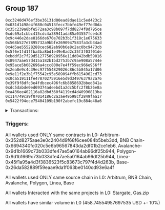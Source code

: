 ## Group 187

```0xd933ac3e8b8a7be722ac4a50098f48a016b156d4
0xc3240d476ef3be36131d00ead8dae11c5ed423c2
0x031d1498e4f680c04513fecc7bbfe49ef77ed0da
0x35c239a8bfe572aa3c98b097f7dd8274f8d795ce
0xdc69a1cbbc415cdc4a38941ada85a03557fce4c8
0x9c446e2dae8166de670e702b3b1f318c1e675633
0x568b527e7895732a9bbfe2690947583fa3cb34ad
0x4d5ae55528288cec682eb90b6e8c2ac0bc9473cb
0x5f6e1fd1ffba3ba8bd1e49e8ad2c35f3f03f01de
0xbddf2c7f29d5127750920956e11dd042bdb59016
0x8947aae57d415a182b1bd2753b7c9ae908a5744e
0x95ace5b682696a4ccc800e7e4ff59ec966e956ff
0x2ea8e9c4c39ec977554829026c86c5b845a17d06
0x9e11f2e3b1f75542c95e589094ffb6154962cd73
0x0ca519111fe47870275916e5d9d34976379a2a76
0x39f9f8dfc3e4fdbcec496fc6b8858692bbed841a
0xdc5dabde0ed69374adeebd1a2dc5bfc2f8b26e8a
0xa436ee402116a82dbd360f4119cd4d40996813ba
0x114749ca9f07014186c2a3ae49598cf2849faa17
0x5422f94ece75404109b190f2abefc19c884e48a6
```
<details>
<summary>Transactions:</summary>

Hashes: 

Wallet: 0xd933ac3e8b8a7be722ac4a50098f48a016b156d4

       Hash: 0x0432dd2b188af6490068033142efb827c82d5df463bb8797b867b43d5615607d
         - source chain: Arbitrum
         - destination chain: BNB Chain
         - project: Stargate
         - contract: 0x352d8275aae3e0c2404d9f68f6cee084b5beb3dd
         - value USD: 65.993790781
       Hash: 0xe6ce399d57ddee28ad5e039e34bd9c7e39928e56890fd894ee9627144f1c2aa8
         - source chain: BNB Chain
         - destination chain: Avalanche
         - project: Stargate
         - contract: 0x6694340fc020c5e6b96567843da2df01b2ce1eb6
         - value USD: 62.774879171
       Hash: 0x585867e8ef494744772333fb5df1b33598707c77c581183d33df9ab87fbe2578
         - source chain: Avalanche
         - destination chain: Polygon
         - project: Stargate
         - contract: 0x9d1b1669c73b033dfe47ae5a0164ab96df25b944
         - value USD: 58.380912166
       Hash: 0x9e0b33bd1f2cd26daf6a685bdd8fbd9539fa7328b3d66b525bf33f0b44154f13
         - source chain: Polygon
         - destination chain: Base
         - project: Stargate
         - contract: 0x9d1b1669c73b033dfe47ae5a0164ab96df25b944
         - value USD: 64.521858985
       Hash: 0xbeff766a8acf654756a818c962564e948d5da42f0191aa25a12f163d53ff0cd1
         - source chain: Linea
         - destination chain: Base
         - project: Stargate
         - contract: 0x45f1a95a4d3f3836523f5c83673c797f4d4d263b
         - value USD: 207.074033135
       Hash: 0x0d6e7ce62b3959825dc7ac467a3a7143d81c3760d7e97b228af139b251435fe5
         - source chain: Base
         - destination chain: Arbitrum
         - project: Gas.zip
         - contract: 0x26da582889f59eaae9da1f063be0140cd93e6a4f
         - value USD: 7.53389753e-05
Wallet: 0xc3240d476ef3be36131d00ead8dae11c5ed423c2

       Hash:0x0d195c769d033aec2814b14be2f8bdb4f00be85c00a43a13d3241f04035541be
         - source chain: Arbitrum
         - destination chain: BNB Chain
         - project: Stargate
         - contract: 0x352d8275aae3e0c2404d9f68f6cee084b5beb3dd
         - value USD: 62.227254057
       Hash:0xef4b96c1b320156b19f9d96be50310474642a421e28b3ac0bdd3f48bf9490c21
         - source chain: BNB Chain
         - destination chain: Avalanche
         - project: Stargate
         - contract: 0x6694340fc020c5e6b96567843da2df01b2ce1eb6
         - value USD: 59.200813805
       Hash:0xee0c993ce23dfb684d50448c053b6fa77345222ffdb933c27d37cb98641ae121
         - source chain: Avalanche
         - destination chain: Polygon
         - project: Stargate
         - contract: 0x9d1b1669c73b033dfe47ae5a0164ab96df25b944
         - value USD: 55.135871417
       Hash:0xad63afc465176260f93d20f93ce60f08ca90f3e9c59402ac78cabf1ac1795e92
         - source chain: Polygon
         - destination chain: Base
         - project: Stargate
         - contract: 0x9d1b1669c73b033dfe47ae5a0164ab96df25b944
         - value USD: 60.751223683
       Hash:0x0eb26f47e459decf7c18d46e479263fa470156a7b30caedd285fd544355cff51
         - source chain: Linea
         - destination chain: Base
         - project: Stargate
         - contract: 0x45f1a95a4d3f3836523f5c83673c797f4d4d263b
         - value USD: 207.490622041
       Hash:0x8150cd8c8a1204057a98b471bf484b417d5699741b531c197b40bfd7c2552117
         - source chain: Base
         - destination chain: Kava
         - project: Gas.zip
         - contract: 0x26da582889f59eaae9da1f063be0140cd93e6a4f
         - value USD: 1.435487428e-08
Wallet: 0x031d1498e4f680c04513fecc7bbfe49ef77ed0da

       Hash:0xdf5c4aa5af854e0f828c931d86f91b8f8fcf96f56317dab62dcf44d92e289fbe
         - source chain: Arbitrum
         - destination chain: BNB Chain
         - project: Stargate
         - contract: 0x352d8275aae3e0c2404d9f68f6cee084b5beb3dd
         - value USD: 63.247954554
       Hash:0x5e9683c30aef9ab8bd85c0cf15f4c729fe313b0272133c1d3fae24b4c67dc98d
         - source chain: BNB Chain
         - destination chain: Avalanche
         - project: Stargate
         - contract: 0x6694340fc020c5e6b96567843da2df01b2ce1eb6
         - value USD: 60.08256384
       Hash:0x5268ff0c717a2bf21e6f6c9c484b94b190cc3c1b65fb446090bd6bb069b33e7c
         - source chain: Avalanche
         - destination chain: Polygon
         - project: Stargate
         - contract: 0x9d1b1669c73b033dfe47ae5a0164ab96df25b944
         - value USD: 55.914176036
       Hash:0x0ea9831c2e867a5cfe626bf30b611dc4057e5edb18d4336ccd16163390e3986b
         - source chain: Polygon
         - destination chain: Base
         - project: Stargate
         - contract: 0x9d1b1669c73b033dfe47ae5a0164ab96df25b944
         - value USD: 61.603287018
       Hash:0xaf3fd3c0093cc1241b926d7c2645e7cf333547034755b458592f93f0113505d8
         - source chain: Linea
         - destination chain: Base
         - project: Stargate
         - contract: 0x45f1a95a4d3f3836523f5c83673c797f4d4d263b
         - value USD: 209.211601082
       Hash:0x399df299091d19bda7e37d5141d46df512d11b5d73e52739d5562c56b5cf48a4
         - source chain: Base
         - destination chain: Metis
         - project: Gas.zip
         - contract: 0x26da582889f59eaae9da1f063be0140cd93e6a4f
         - value USD: 9.986253396e-07
Wallet: 0x35c239a8bfe572aa3c98b097f7dd8274f8d795ce

       Hash:0xab7801ca5cc2c6ca65a325c98f675f4535410474556b162af306e509a1cec639
         - source chain: Arbitrum
         - destination chain: BNB Chain
         - project: Stargate
         - contract: 0x352d8275aae3e0c2404d9f68f6cee084b5beb3dd
         - value USD: 67.869770761
       Hash:0x18b075f0ee238d9a81f2f74c2c6938ff75a59930116251a085f0d3444ea38d86
         - source chain: BNB Chain
         - destination chain: Avalanche
         - project: Stargate
         - contract: 0x6694340fc020c5e6b96567843da2df01b2ce1eb6
         - value USD: 64.688112245
       Hash:0x0fbea63904619dc45a6e7685bddb9056b12b266351382979ba7a86befb3b6279
         - source chain: Avalanche
         - destination chain: Polygon
         - project: Stargate
         - contract: 0x9d1b1669c73b033dfe47ae5a0164ab96df25b944
         - value USD: 60.239176972
       Hash:0xb706e4e6beedf554e298feefd7eb9a40fc5d97874fb53fc5cca2df1473012a7a
         - source chain: Polygon
         - destination chain: Base
         - project: Stargate
         - contract: 0x9d1b1669c73b033dfe47ae5a0164ab96df25b944
         - value USD: 66.374421315
       Hash:0xbddfbe8ea7551b2c09cc26bf197ff63a7778e7f34bed4b7db676cae81fea7ea6
         - source chain: Linea
         - destination chain: Base
         - project: Stargate
         - contract: 0x45f1a95a4d3f3836523f5c83673c797f4d4d263b
         - value USD: 208.051555669
       Hash:0x570ea64954019a630bdbf64852de1c0e48233fb548eeb1b18efe63dabdcc8995
         - source chain: Base
         - destination chain: Scroll
         - project: Gas.zip
         - contract: 0x26da582889f59eaae9da1f063be0140cd93e6a4f
         - value USD: 0.0001363276696
Wallet: 0xdc69a1cbbc415cdc4a38941ada85a03557fce4c8

       Hash:0xc9148be03fbffab8545b566dd4e6011a56f60528ed8cc3b1a33310fb99a19b98
         - source chain: Arbitrum
         - destination chain: BNB Chain
         - project: Stargate
         - contract: 0x352d8275aae3e0c2404d9f68f6cee084b5beb3dd
         - value USD: 65.142270753
       Hash:0xed1db3d02ea9e88e04a3edef641f7a6c778ec697b857a1fc185e810d093a60f0
         - source chain: BNB Chain
         - destination chain: Avalanche
         - project: Stargate
         - contract: 0x6694340fc020c5e6b96567843da2df01b2ce1eb6
         - value USD: 62.030173055
       Hash:0x14ce69bb4e547c8e024799cd3af29261f8b770f4c675a10ab5943c91c31fa47c
         - source chain: Avalanche
         - destination chain: Polygon
         - project: Stargate
         - contract: 0x9d1b1669c73b033dfe47ae5a0164ab96df25b944
         - value USD: 57.717286515
       Hash:0x8da9fa77d33bdb3c50d7eaab53e3040a3a1f668f53d8c0772ed29eebb36f4f00
         - source chain: Polygon
         - destination chain: Base
         - project: Stargate
         - contract: 0x9d1b1669c73b033dfe47ae5a0164ab96df25b944
         - value USD: 63.643347601
       Hash:0xe45ff5f4a6ee85d97d33a585a7f188dc6552b5a691bb5623f9a67533cb19da34
         - source chain: Linea
         - destination chain: Base
         - project: Stargate
         - contract: 0x45f1a95a4d3f3836523f5c83673c797f4d4d263b
         - value USD: 202.883425124
       Hash:0xbde7619144db2c4414e77df4fbd6f6089aa8ff9937c8f598d0b21369201abd20
         - source chain: Base
         - destination chain: Metis
         - project: Gas.zip
         - contract: 0x26da582889f59eaae9da1f063be0140cd93e6a4f
         - value USD: 1.106584836e-06
Wallet: 0x9c446e2dae8166de670e702b3b1f318c1e675633

       Hash:0x5726e417abade4c8f278561a5e1800a6b0dc0a1bdf8e5c97964fe6b5e5053f62
         - source chain: Arbitrum
         - destination chain: BNB Chain
         - project: Stargate
         - contract: 0x352d8275aae3e0c2404d9f68f6cee084b5beb3dd
         - value USD: 65.589277838
       Hash:0xf922609c795d652018f585ba6c218bdd33ac8f8fed3e0dd4bed7f63c661c8691
         - source chain: BNB Chain
         - destination chain: Avalanche
         - project: Stargate
         - contract: 0x6694340fc020c5e6b96567843da2df01b2ce1eb6
         - value USD: 62.582678349
       Hash:0x29fc5d72ffbf345a367d51763d3e91c94da9cc12007a41b00e731ecadb486a54
         - source chain: Avalanche
         - destination chain: Polygon
         - project: Stargate
         - contract: 0x9d1b1669c73b033dfe47ae5a0164ab96df25b944
         - value USD: 58.37935841
       Hash:0xb0b594479ace1181b062f528b6e702608a5a143c0d58928495b1750aa15fe43b
         - source chain: Polygon
         - destination chain: Base
         - project: Stargate
         - contract: 0x9d1b1669c73b033dfe47ae5a0164ab96df25b944
         - value USD: 64.437746012
       Hash:0x14c16b54b6963d0005e56c063bac6fb555faaf49f7eab8169d3f6042ceb8b70d
         - source chain: Linea
         - destination chain: Base
         - project: Stargate
         - contract: 0x45f1a95a4d3f3836523f5c83673c797f4d4d263b
         - value USD: 205.666380861
       Hash:0x138bb597a5e5435900d3fc94fdb6804108dcce62188b763080c09b96c0165b31
         - source chain: Base
         - destination chain: Zora
         - project: Gas.zip
         - contract: 0x26da582889f59eaae9da1f063be0140cd93e6a4f
         - value USD: 0.0001118697978
Wallet: 0x568b527e7895732a9bbfe2690947583fa3cb34ad

       Hash:0xd0d933e2323183fcfb0a2ca1d7bb706fd21f07f3f2d1efed8c65c2de481e9b07
         - source chain: Arbitrum
         - destination chain: BNB Chain
         - project: Stargate
         - contract: 0x352d8275aae3e0c2404d9f68f6cee084b5beb3dd
         - value USD: 63.531789896
       Hash:0x23f36f735b52feaa7d7353349ddd042dd47ed60668a2cabc79d18beda0027842
         - source chain: BNB Chain
         - destination chain: Avalanche
         - project: Stargate
         - contract: 0x6694340fc020c5e6b96567843da2df01b2ce1eb6
         - value USD: 60.160163207
       Hash:0xcfc19618b821d294cf7dae53e92ced062d219726fab96884440af0e5660f40e6
         - source chain: Avalanche
         - destination chain: Polygon
         - project: Stargate
         - contract: 0x9d1b1669c73b033dfe47ae5a0164ab96df25b944
         - value USD: 56.08160171
       Hash:0xbf2152c5ba8a6445e7f80fda58876f48a6316ca7c98aa20b875b2adc29401719
         - source chain: Polygon
         - destination chain: Base
         - project: Stargate
         - contract: 0x9d1b1669c73b033dfe47ae5a0164ab96df25b944
         - value USD: 61.814954401
       Hash:0x9d8af23a400270ac96adedce754b19624fc8d83e0fb68978e9f3da336e84d18a
         - source chain: Linea
         - destination chain: Base
         - project: Stargate
         - contract: 0x45f1a95a4d3f3836523f5c83673c797f4d4d263b
         - value USD: 213.047596241
       Hash:0xc03f4d0625e525fe48ace25bd1e7c7bab72c4c533cb9690e0ca9e13a9908c987
         - source chain: Base
         - destination chain: Arbitrum
         - project: Gas.zip
         - contract: 0x26da582889f59eaae9da1f063be0140cd93e6a4f
         - value USD: 0.00012780474
Wallet: 0x4d5ae55528288cec682eb90b6e8c2ac0bc9473cb

       Hash:0xfa285bf8154533b7512e8a55ef6d7fa174dc98e8156f5a101262352a3ad93081
         - source chain: Arbitrum
         - destination chain: BNB Chain
         - project: Stargate
         - contract: 0x352d8275aae3e0c2404d9f68f6cee084b5beb3dd
         - value USD: 66.152868028
       Hash:0xdcb55ed7081e50da24b0c4da54357f31df5d489105b69ef656324f8512d11ec5
         - source chain: BNB Chain
         - destination chain: Avalanche
         - project: Stargate
         - contract: 0x6694340fc020c5e6b96567843da2df01b2ce1eb6
         - value USD: 62.75609285
       Hash:0x5a1a71c37ad6bb563a083e8207919f78d1c85647c9a74f359f68f68ae46ccca4
         - source chain: Avalanche
         - destination chain: Polygon
         - project: Stargate
         - contract: 0x9d1b1669c73b033dfe47ae5a0164ab96df25b944
         - value USD: 58.684574418
       Hash:0x0a2b0c7d2ec7191e7c3da723a63ccd76a53a1ebc9fce3b295ab7ac3c2df2f75c
         - source chain: Polygon
         - destination chain: Base
         - project: Stargate
         - contract: 0x9d1b1669c73b033dfe47ae5a0164ab96df25b944
         - value USD: 64.739042169
       Hash:0x5256e70b91f1bf92a8199be0ca31d613087d46fd13a9f06be02bfe8e082cb4b3
         - source chain: Linea
         - destination chain: Base
         - project: Stargate
         - contract: 0x45f1a95a4d3f3836523f5c83673c797f4d4d263b
         - value USD: 210.95627831
       Hash:0xae5af62c1f5cc70ab264223c5735a57ed3df17c4c49d0724cc72119be57cf1c4
         - source chain: Base
         - destination chain: Metis
         - project: Gas.zip
         - contract: 0x26da582889f59eaae9da1f063be0140cd93e6a4f
         - value USD: 3.038442748e-06
Wallet: 0x5f6e1fd1ffba3ba8bd1e49e8ad2c35f3f03f01de

       Hash:0x057e1644a3c9a327f65b56ac129110bfa8480aa8cab101bae7492d281c964cf7
         - source chain: Arbitrum
         - destination chain: BNB Chain
         - project: Stargate
         - contract: 0x352d8275aae3e0c2404d9f68f6cee084b5beb3dd
         - value USD: 61.657029063
       Hash:0xde5e4caa4f9159ef6dccd3db6b91e29075be190ad93f89b1a61e7025eb1193a5
         - source chain: BNB Chain
         - destination chain: Avalanche
         - project: Stargate
         - contract: 0x6694340fc020c5e6b96567843da2df01b2ce1eb6
         - value USD: 58.452020883
       Hash:0xc9edface73502381d7e35aacc0f5399074f3ffbbb64111a014c020fad210b160
         - source chain: Avalanche
         - destination chain: Polygon
         - project: Stargate
         - contract: 0x9d1b1669c73b033dfe47ae5a0164ab96df25b944
         - value USD: 54.681560853
       Hash:0x1842dcfe45dd5edabd3e8dfc49454ee368970c61c5b81f70f9bbd9e7ea6d168b
         - source chain: Polygon
         - destination chain: Base
         - project: Stargate
         - contract: 0x9d1b1669c73b033dfe47ae5a0164ab96df25b944
         - value USD: 60.236606203
       Hash:0x1679956c1d3de5833836a8504de8f95bf60d224f4592bf08399897c840f66d3c
         - source chain: Linea
         - destination chain: Base
         - project: Stargate
         - contract: 0x45f1a95a4d3f3836523f5c83673c797f4d4d263b
         - value USD: 204.220956077
       Hash:0xeeb8cb532d190646da1dc7c21a5fb0c69411d7e83798856c84ab4122670d6773
         - source chain: Base
         - destination chain: Scroll
         - project: Gas.zip
         - contract: 0x26da582889f59eaae9da1f063be0140cd93e6a4f
         - value USD: 0.0001131706094
Wallet: 0xbddf2c7f29d5127750920956e11dd042bdb59016

       Hash:0xbcc3a6a2c0a0b15b5e107b61757cd13904a7cda6efdefdd60df0bda3722f32e7
         - source chain: Arbitrum
         - destination chain: BNB Chain
         - project: Stargate
         - contract: 0x352d8275aae3e0c2404d9f68f6cee084b5beb3dd
         - value USD: 61.431183738
       Hash:0x1ae579907843d4138607c500207df326ee6fcb26565c09edd04570cdd67a06a5
         - source chain: BNB Chain
         - destination chain: Avalanche
         - project: Stargate
         - contract: 0x6694340fc020c5e6b96567843da2df01b2ce1eb6
         - value USD: 58.269993112
       Hash:0x52cfad757b91d19b9c11269a9ea52e1ee204a9a99cc36430c07957c406b77bca
         - source chain: Avalanche
         - destination chain: Polygon
         - project: Stargate
         - contract: 0x9d1b1669c73b033dfe47ae5a0164ab96df25b944
         - value USD: 54.354972206
       Hash:0xbb653d93cf610c1635ec89d9b171b00873218b3c10c817d73739f2b21b81ed5a
         - source chain: Polygon
         - destination chain: Base
         - project: Stargate
         - contract: 0x9d1b1669c73b033dfe47ae5a0164ab96df25b944
         - value USD: 59.826414965
       Hash:0x196bbdda57392359751644c49f75898e0420f7a0a31e5dfd8efbebd6ee8e026f
         - source chain: Linea
         - destination chain: Base
         - project: Stargate
         - contract: 0x45f1a95a4d3f3836523f5c83673c797f4d4d263b
         - value USD: 213.105759082
       Hash:0x0d3f16530ea28dcf428cde28e064fb35cc5da8797c862a7e02bc960f1ae53a03
         - source chain: Base
         - destination chain: Scroll
         - project: Gas.zip
         - contract: 0x26da582889f59eaae9da1f063be0140cd93e6a4f
         - value USD: 0.000104715334
Wallet: 0x8947aae57d415a182b1bd2753b7c9ae908a5744e

       Hash:0x472cf8197447b1a9217fbcea487bd273a7ede69c71efe9f5390973eb7c6e7802
         - source chain: Arbitrum
         - destination chain: BNB Chain
         - project: Stargate
         - contract: 0x352d8275aae3e0c2404d9f68f6cee084b5beb3dd
         - value USD: 67.89281855
       Hash:0x6b45fb227d913abf74a58bffe1ec399b33d133aeec762fbdf9ccf7dbaba51c07
         - source chain: BNB Chain
         - destination chain: Avalanche
         - project: Stargate
         - contract: 0x6694340fc020c5e6b96567843da2df01b2ce1eb6
         - value USD: 64.473525915
       Hash:0xea127642e5b8bc9eac104c6451ddbcba21ca9156767115d3daa07ac5821df481
         - source chain: Avalanche
         - destination chain: Polygon
         - project: Stargate
         - contract: 0x9d1b1669c73b033dfe47ae5a0164ab96df25b944
         - value USD: 60.050605623
       Hash:0xeb26c3223a908d417fb8bcd9a84856570d64985a2faa4bcec6d6f5225ef116ed
         - source chain: Polygon
         - destination chain: Base
         - project: Stargate
         - contract: 0x9d1b1669c73b033dfe47ae5a0164ab96df25b944
         - value USD: 66.176899423
       Hash:0xb13a171a49b4b21cd29c0e44e629bd855d3d87433551902da11baca6a290214d
         - source chain: Linea
         - destination chain: Base
         - project: Stargate
         - contract: 0x45f1a95a4d3f3836523f5c83673c797f4d4d263b
         - value USD: 207.854819199
       Hash:0x8e5882ac682eef979a913032ca7a8f12dcc86645dffd525fcaaea1a3f184f1a1
         - source chain: Base
         - destination chain: Arbitrum
         - project: Gas.zip
         - contract: 0x26da582889f59eaae9da1f063be0140cd93e6a4f
         - value USD: 0.0001427640734
Wallet: 0x95ace5b682696a4ccc800e7e4ff59ec966e956ff

       Hash:0xb6e87d48c0ad0ff0ecdecbd73b3d27c68796c101910842ff76b765a4fea5c909
         - source chain: Arbitrum
         - destination chain: BNB Chain
         - project: Stargate
         - contract: 0x352d8275aae3e0c2404d9f68f6cee084b5beb3dd
         - value USD: 65.427367248
       Hash:0x91a8d7c76b23814532d2f8f81ea65f29b154400307ff9d98a8e3339944c962ad
         - source chain: BNB Chain
         - destination chain: Avalanche
         - project: Stargate
         - contract: 0x6694340fc020c5e6b96567843da2df01b2ce1eb6
         - value USD: 62.296065297
       Hash:0x0e93ca0c6aeef7fd2d9f52c7053b4c9ff155ed8273468afe06c32e9bf8850f22
         - source chain: Avalanche
         - destination chain: Polygon
         - project: Stargate
         - contract: 0x9d1b1669c73b033dfe47ae5a0164ab96df25b944
         - value USD: 58.041143591
       Hash:0x3e8b9f321f18fa20fd427ded57ba80ebe4f2c6567c3674615e0cb2cefb43fe03
         - source chain: Polygon
         - destination chain: Base
         - project: Stargate
         - contract: 0x9d1b1669c73b033dfe47ae5a0164ab96df25b944
         - value USD: 64.364920633
       Hash:0xbd3ea0d5614dcb572a20fc305059faf0dfd95f987fbb8ef44becc4d027756368
         - source chain: Linea
         - destination chain: Base
         - project: Stargate
         - contract: 0x45f1a95a4d3f3836523f5c83673c797f4d4d263b
         - value USD: 214.839166235
       Hash:0x12acd475e8e80a9c9d1ef402ac8c19c7474c47af3e6e381340c071261fd56876
         - source chain: Base
         - destination chain: Linea
         - project: Gas.zip
         - contract: 0x26da582889f59eaae9da1f063be0140cd93e6a4f
         - value USD: 1.756095664e-05
Wallet: 0x2ea8e9c4c39ec977554829026c86c5b845a17d06

       Hash:0x354ab5c8985d1405a4ccade32b2c7efe46444b373d06aea4e9e1bd6ee7a9d366
         - source chain: Arbitrum
         - destination chain: BNB Chain
         - project: Stargate
         - contract: 0x352d8275aae3e0c2404d9f68f6cee084b5beb3dd
         - value USD: 66.035900876
       Hash:0x10eff897764b307b7a9af6e5c5f8f07cca61e73c2315f600037be2dc5a607ae9
         - source chain: BNB Chain
         - destination chain: Avalanche
         - project: Stargate
         - contract: 0x6694340fc020c5e6b96567843da2df01b2ce1eb6
         - value USD: 62.877781767
       Hash:0x43127cc74b16407281254ba47c5f1d9acb38667a67b1695fa64e281b5f6c00d1
         - source chain: Avalanche
         - destination chain: Polygon
         - project: Stargate
         - contract: 0x9d1b1669c73b033dfe47ae5a0164ab96df25b944
         - value USD: 58.010859353
       Hash:0xb67d99355c1897d586b909e789f786b6a4401c463f6861c2d05660eb139d191f
         - source chain: Polygon
         - destination chain: Base
         - project: Stargate
         - contract: 0x9d1b1669c73b033dfe47ae5a0164ab96df25b944
         - value USD: 64.687635019
       Hash:0x4d70925de05033751133ee64c4ff810de201525cd753fb8cce771ed1ee00e255
         - source chain: Linea
         - destination chain: Base
         - project: Stargate
         - contract: 0x45f1a95a4d3f3836523f5c83673c797f4d4d263b
         - value USD: 208.416733464
       Hash:0x79414ccacbd8d09aaa79f7472d9d88bf115ea8b78e28dfd2a597c593f2e0a66b
         - source chain: Base
         - destination chain: Linea
         - project: Gas.zip
         - contract: 0x26da582889f59eaae9da1f063be0140cd93e6a4f
         - value USD: 3.02313999e-05
Wallet: 0x9e11f2e3b1f75542c95e589094ffb6154962cd73

       Hash:0xe6534150f7041ba90026023420619f703ce65b8996c9fa8cfb849e23dfb912ec
         - source chain: Arbitrum
         - destination chain: BNB Chain
         - project: Stargate
         - contract: 0x352d8275aae3e0c2404d9f68f6cee084b5beb3dd
         - value USD: 61.485969366
       Hash:0x481d1f41ffc60063790a20b3d10bac90305ea4eb06fc2018962693e5ecda27de
         - source chain: BNB Chain
         - destination chain: Avalanche
         - project: Stargate
         - contract: 0x6694340fc020c5e6b96567843da2df01b2ce1eb6
         - value USD: 58.500908684
       Hash:0xef41706e459061b3cb1fc906d2e19eff3e8148a66391c05fa99763510c5c8c89
         - source chain: Avalanche
         - destination chain: Polygon
         - project: Stargate
         - contract: 0x9d1b1669c73b033dfe47ae5a0164ab96df25b944
         - value USD: 54.011922147
       Hash:0x1d553093cf18c694cabb9aa6abc05465d4ce0769add8ee358bec66f7105dc55e
         - source chain: Polygon
         - destination chain: Base
         - project: Stargate
         - contract: 0x9d1b1669c73b033dfe47ae5a0164ab96df25b944
         - value USD: 59.790084272
       Hash:0x1c1528713fdeec1ce8c3c78407bda2cd8808cc653a6c30647918c299e3135cae
         - source chain: Linea
         - destination chain: Base
         - project: Stargate
         - contract: 0x45f1a95a4d3f3836523f5c83673c797f4d4d263b
         - value USD: 212.231714846
       Hash:0x99f60923c2f2c3072b69212a1ef58a7fbb4d06962ba38f4a665bee3a4080171b
         - source chain: Base
         - destination chain: Kava
         - project: Gas.zip
         - contract: 0x26da582889f59eaae9da1f063be0140cd93e6a4f
         - value USD: 1.190438518e-08
Wallet: 0x0ca519111fe47870275916e5d9d34976379a2a76

       Hash:0x256a67571abe16a9c53bbf503446797230a7df1271dadf01492a6ebb4038767a
         - source chain: Arbitrum
         - destination chain: BNB Chain
         - project: Stargate
         - contract: 0x352d8275aae3e0c2404d9f68f6cee084b5beb3dd
         - value USD: 64.878073787
       Hash:0xea7565828cf5bb06e4630d3c8df702dd13aa145eed9117d93ddb2a89246985ef
         - source chain: BNB Chain
         - destination chain: Avalanche
         - project: Stargate
         - contract: 0x6694340fc020c5e6b96567843da2df01b2ce1eb6
         - value USD: 61.86259999
       Hash:0x5e5f198407a72aa5839a4cf7722c99c150d6c722efdf2a195cdeb19f2ee6239a
         - source chain: Avalanche
         - destination chain: Polygon
         - project: Stargate
         - contract: 0x9d1b1669c73b033dfe47ae5a0164ab96df25b944
         - value USD: 57.245445707
       Hash:0x61a04d6da451ce6f74b59f9083034f3c0875d9c5b41c9d00739a729eda0dabb8
         - source chain: Polygon
         - destination chain: Base
         - project: Stargate
         - contract: 0x9d1b1669c73b033dfe47ae5a0164ab96df25b944
         - value USD: 63.694680753
       Hash:0xeb76105895033bcbf74063ca9f0cb7a9d62159d961c60dae1f36597caa2b66e6
         - source chain: Linea
         - destination chain: Base
         - project: Stargate
         - contract: 0x45f1a95a4d3f3836523f5c83673c797f4d4d263b
         - value USD: 212.921629749
       Hash:0xd4c29646b33e28f5a9f2f7cbf118596554ea570a0585e2f46e85664d5a063fda
         - source chain: Base
         - destination chain: Linea
         - project: Gas.zip
         - contract: 0x26da582889f59eaae9da1f063be0140cd93e6a4f
         - value USD: 6.273828152e-05
Wallet: 0x39f9f8dfc3e4fdbcec496fc6b8858692bbed841a

       Hash:0xb4a5f4cbe13287d4ce028de87b085c88f92f11a997b81b826c89bd362a177964
         - source chain: Arbitrum
         - destination chain: BNB Chain
         - project: Stargate
         - contract: 0x352d8275aae3e0c2404d9f68f6cee084b5beb3dd
         - value USD: 62.869144721
       Hash:0x13ae8fbe40eede59f7e866a50e60b3a3494502bdd56f24c42d2b950d910cf651
         - source chain: BNB Chain
         - destination chain: Avalanche
         - project: Stargate
         - contract: 0x6694340fc020c5e6b96567843da2df01b2ce1eb6
         - value USD: 59.947715206
       Hash:0x2fa232963e03947a6a20648e12da1f64c53d58b44d4aca9459a47d1c40479102
         - source chain: Avalanche
         - destination chain: Polygon
         - project: Stargate
         - contract: 0x9d1b1669c73b033dfe47ae5a0164ab96df25b944
         - value USD: 55.629416812
       Hash:0xf5d1b49dbab1703db700a24b0e654ce3f614b5a475e1705f35335d6b4665aa14
         - source chain: Polygon
         - destination chain: Base
         - project: Stargate
         - contract: 0x9d1b1669c73b033dfe47ae5a0164ab96df25b944
         - value USD: 61.644414538
       Hash:0x92891eebca12a134ae29846072f7402fb6765e19b04f672f0bd81f0afb58ef78
         - source chain: Linea
         - destination chain: Base
         - project: Stargate
         - contract: 0x45f1a95a4d3f3836523f5c83673c797f4d4d263b
         - value USD: 206.923021823
       Hash:0xe4c1ac5ee46c0f78a6485791a3f97ee1b14e2cd4dde49224f134c51e49b99ebe
         - source chain: Base
         - destination chain: Metis
         - project: Gas.zip
         - contract: 0x26da582889f59eaae9da1f063be0140cd93e6a4f
         - value USD: 2.635569773e-06
Wallet: 0xdc5dabde0ed69374adeebd1a2dc5bfc2f8b26e8a

       Hash:0x6b6fd0c2b75bc22986961c5d643d9e21b3dcf2bd92c1c03f7fce69fd6549833c
         - source chain: Arbitrum
         - destination chain: BNB Chain
         - project: Stargate
         - contract: 0x352d8275aae3e0c2404d9f68f6cee084b5beb3dd
         - value USD: 62.041392569
       Hash:0x08f878eaafee416c49befe2a9c0b64c097b3bde3d418efd8fc10d8e2c03adb89
         - source chain: BNB Chain
         - destination chain: Avalanche
         - project: Stargate
         - contract: 0x6694340fc020c5e6b96567843da2df01b2ce1eb6
         - value USD: 58.794921953
       Hash:0x52cfe3aaafe881588cfd35a91741424de373bcce6af2bf17f95a3489841f88c0
         - source chain: Avalanche
         - destination chain: Polygon
         - project: Stargate
         - contract: 0x9d1b1669c73b033dfe47ae5a0164ab96df25b944
         - value USD: 54.615647218
       Hash:0x4a42464646fd5c884db29a790bcb116778c1d1c1129917461dafc7af56fe4062
         - source chain: Polygon
         - destination chain: Base
         - project: Stargate
         - contract: 0x9d1b1669c73b033dfe47ae5a0164ab96df25b944
         - value USD: 61.038267352
       Hash:0x45b339253b1d7311f60a8afb786a70a24e320b16704fed9c7e3fecf22560fcb8
         - source chain: Linea
         - destination chain: Base
         - project: Stargate
         - contract: 0x45f1a95a4d3f3836523f5c83673c797f4d4d263b
         - value USD: 210.450845539
       Hash:0x1362d55ef11fdc3dd7feac5d3065c4523929b54bf8d20aa7beccafb7f9ec0642
         - source chain: Base
         - destination chain: Metis
         - project: Gas.zip
         - contract: 0x26da582889f59eaae9da1f063be0140cd93e6a4f
         - value USD: 1.555857983e-06
Wallet: 0xa436ee402116a82dbd360f4119cd4d40996813ba

       Hash:0x3e02be9dd2b5a7f5aa5135f8710408eab4613530d4598990f4a39de9d6af918c
         - source chain: Arbitrum
         - destination chain: BNB Chain
         - project: Stargate
         - contract: 0x352d8275aae3e0c2404d9f68f6cee084b5beb3dd
         - value USD: 65.457953948
       Hash:0x91598bf25fb342efcc45a3f577e7f1c7065e28280186c32ce9ad73faa8897a8b
         - source chain: BNB Chain
         - destination chain: Avalanche
         - project: Stargate
         - contract: 0x6694340fc020c5e6b96567843da2df01b2ce1eb6
         - value USD: 62.295883439
       Hash:0x9d41e0e158a62b7f84f375ab2d79a7030ee3fd86918ea6b8ead7f9c07ed0bcb2
         - source chain: Avalanche
         - destination chain: Polygon
         - project: Stargate
         - contract: 0x9d1b1669c73b033dfe47ae5a0164ab96df25b944
         - value USD: 57.882951466
       Hash:0x0ccad75522860b582df72c2bf5b07bfe652bedd5c827f0a5196d58c7810fa8a0
         - source chain: Polygon
         - destination chain: Base
         - project: Stargate
         - contract: 0x9d1b1669c73b033dfe47ae5a0164ab96df25b944
         - value USD: 64.904657209
       Hash:0x49b1b5cf654f5bbbb3868186bc35b03ff7c94a82a353cc6901bfdaedf8cf0ba2
         - source chain: Linea
         - destination chain: Base
         - project: Stargate
         - contract: 0x45f1a95a4d3f3836523f5c83673c797f4d4d263b
         - value USD: 210.399584235
       Hash:0x82fdf48f0da1ea54d63ff82bee2fb746272c727b3528885341d75d7f77ae2e7a
         - source chain: Base
         - destination chain: Metis
         - project: Gas.zip
         - contract: 0x26da582889f59eaae9da1f063be0140cd93e6a4f
         - value USD: 2.870289728e-06
Wallet: 0x114749ca9f07014186c2a3ae49598cf2849faa17

       Hash:0x6e9403e06eca73461b8e7b387b4f4248c182d1e39802468918b1e0bd0ec58b4e
         - source chain: Arbitrum
         - destination chain: BNB Chain
         - project: Stargate
         - contract: 0x352d8275aae3e0c2404d9f68f6cee084b5beb3dd
         - value USD: 64.988255118
       Hash:0x5f306c52d4b437942fd727fa2cd263dad2b456d1e0cf29bbc57931480aadc1b0
         - source chain: BNB Chain
         - destination chain: Avalanche
         - project: Stargate
         - contract: 0x6694340fc020c5e6b96567843da2df01b2ce1eb6
         - value USD: 61.920430803
       Hash:0x755fe6849be7679f6679e8dea7f8fb0ea781f35f3512d021b81308eb96bb919e
         - source chain: Avalanche
         - destination chain: Polygon
         - project: Stargate
         - contract: 0x9d1b1669c73b033dfe47ae5a0164ab96df25b944
         - value USD: 57.490323203
       Hash:0x50020529d19083b5b8531d7f2d4c32bf55c757a231a31e1c1de66bc8fd76547b
         - source chain: Polygon
         - destination chain: Base
         - project: Stargate
         - contract: 0x9d1b1669c73b033dfe47ae5a0164ab96df25b944
         - value USD: 64.487558219
       Hash:0xd2a08adc7a6abcd8dd0c9edfcf6d28ba5c7caca45168f40d109c1e8f124f93d1
         - source chain: Linea
         - destination chain: Base
         - project: Stargate
         - contract: 0x45f1a95a4d3f3836523f5c83673c797f4d4d263b
         - value USD: 204.192689252
       Hash:0xf54f95bf8d479fcb11691f022d26d0cb682c3f80d2e87e2040c28c691dd2a164
         - source chain: Base
         - destination chain: Zora
         - project: Gas.zip
         - contract: 0x26da582889f59eaae9da1f063be0140cd93e6a4f
         - value USD: 6.43636256e-05
Wallet: 0x5422f94ece75404109b190f2abefc19c884e48a6

       Hash:0x96b924bcb587751e20bfc80d75c6ef2c72e1896f42fd656431d09c8c15d64549
         - source chain: Arbitrum
         - destination chain: BNB Chain
         - project: Stargate
         - contract: 0x352d8275aae3e0c2404d9f68f6cee084b5beb3dd
         - value USD: 67.295277251
       Hash:0xad3fdedb908410a8be203787e5b301df50dc90197260488ade9ed5fc2dfc9edd
         - source chain: BNB Chain
         - destination chain: Avalanche
         - project: Stargate
         - contract: 0x6694340fc020c5e6b96567843da2df01b2ce1eb6
         - value USD: 64.011334053
       Hash:0x2e45399fae161f4ef7ace6bcbca3a00acd199dca63718df41cc8871ca4f385fa
         - source chain: Avalanche
         - destination chain: Polygon
         - project: Stargate
         - contract: 0x9d1b1669c73b033dfe47ae5a0164ab96df25b944
         - value USD: 59.729639092
       Hash:0xd97177ec6adfc98cdfa83cde1d077ab9f57a0534e7ddecb6e78508c9f4931cff
         - source chain: Polygon
         - destination chain: Base
         - project: Stargate
         - contract: 0x9d1b1669c73b033dfe47ae5a0164ab96df25b944
         - value USD: 66.02248198
       Hash:0xd9e5a39fe10a051aed61a99548af941c6b138e62670543f9979aeca3b06be953
         - source chain: Linea
         - destination chain: Base
         - project: Stargate
         - contract: 0x45f1a95a4d3f3836523f5c83673c797f4d4d263b
         - value USD: 207.718334326
       Hash:0x12101c2294e9f57f4676cf492c9c408e83cf4c093cf826f8d62a5c7e0a5eb01a
         - source chain: Base
         - destination chain: Zora
         - project: Gas.zip
         - contract: 0x26da582889f59eaae9da1f063be0140cd93e6a4f
         - value USD: 8.05572593e-05
       Hash:0x8b9ebfc0f152c3c3e05dce66b192b6e96ea7e2673086c1222f07f9474038385f
         - source chain: Base
         - destination chain: Kava
         - project: Gas.zip
         - contract: 0x26da582889f59eaae9da1f063be0140cd93e6a4f
         - value USD: 1.406120068e-08

</details>


### Triggers: 
All wallets used ONLY same contracts in L0: Arbitrum-0x352d8275aae3e0c2404d9f68f6cee084b5beb3dd, BNB Chain-0x6694340fc020c5e6b96567843da2df01b2ce1eb6, Avalanche-0x9d1b1669c73b033dfe47ae5a0164ab96df25b944, Polygon-0x9d1b1669c73b033dfe47ae5a0164ab96df25b944, Linea-0x45f1a95a4d3f3836523f5c83673c797f4d4d263b, Base-0x26da582889f59eaae9da1f063be0140cd93e6a4f

All wallets used ONLY same source chain in L0: Arbitrum, BNB Chain, Avalanche, Polygon, Linea, Base

All wallets Interacted with the same projects in L0: Stargate, Gas.zip

All wallets have similar volume in L0 (458.74554957697535 USD +- 10%)

